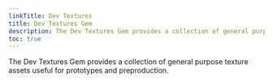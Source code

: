 ```yaml
---
linkTitle: Dev Textures
title: Dev Textures Gem
description: The Dev Textures Gem provides a collection of general purpose texture assets useful for prototypes and preproduction.
toc: true
---
```


The Dev Textures Gem provides a collection of general purpose texture assets useful for prototypes and preproduction.
